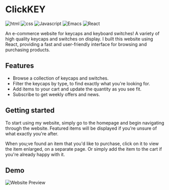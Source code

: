 
# ClickKEY
![html](https://img.shields.io/badge/HTML-239120?style=for-the-badge&logo=html5&logoColor=white)
![css](https://img.shields.io/badge/CSS-239120?&style=for-the-badge&logo=css3&logoColor=white)
![Javascript](https://img.shields.io/badge/JavaScript-F7DF1E?style=for-the-badge&logo=javascript&logoColor=black)
![Emacs](https://img.shields.io/badge/Emacs-%237F5AB6.svg?&style=for-the-badge&logo=gnu-emacs&logoColor=white)
![React](https://img.shields.io/badge/React-20232A?style=for-the-badge&logo=react&logoColor=61DAFB)

An e-commerce website for keycaps and keyboard switches! A variety of high quality keycaps and switches on display. I built this website using React, providing a fast and user-friendly interface for browsing and purchasing products. 

## Features 
* Browse a collection of keycaps and switches.
* Filter the keycaps by type, to find exactly what you're looking for.
* Add items to your cart and update the quantity as you see fit.
* Subscribe to get weekly offers and news.

## Getting started
To start using my website, simply go to the homepage and begin navigating through the website. Featured items will be displayed if you're unsure of what exactly you're after.

When you;ve found an item that you'd like to purchase, click on it to view the item enlarged, on a separate page. Or simply add the item to the cart if you're already happy with it.











## Demo

![Website Preview](https://media.giphy.com/media/JzIzvTXuKve7QIzpGw/giphy.gif)